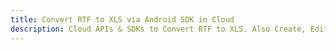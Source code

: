 ---title: Convert RTF to XLS via Android SDK in Clouddescription: Cloud APIs & SDKs to Convert RTF to XLS. Also Create, Edit & Render Microsoft Word & OpenOffice documents in the Cloud.---